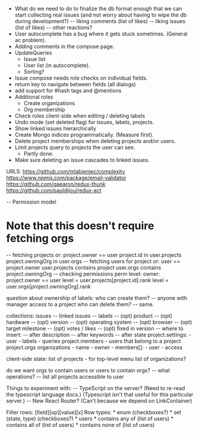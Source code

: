 * What do we need to do to finalize the db format enough that we can start collecting
  real issues (and not worry about having to wipe the db during development?)
  -- liking comments (list of likes)
  -- liking issues (list of likes)
  -- other reactions?
* User autocomplete has a bug where it gets stuck sometimes. (General ac problem).
* Adding comments in the compose page.
* UpdateQueries
  * Issue list
  * User list (in autocomplete).
  * Sorting?
* Issue compose needs role checks on individual fields.
* return key to navigate between fields (all dialogs)
* add support for #hash tags and @mentions
* Additional roles
  * Create organizations
  * Org membership
* Check roles client-side when editing / deleting labels
* Undo mode (set deleted flag) for issues, labels, projects.
* Show linked issues hierarchically
* Create Mongo indices programmatically. (Measure first).
* Delete project memberships when deleting projects and/or users.
* Limit projects query to projects the user can see.
  * Partly done.
* Make sure deleting an issue cascades to linked issues.

URLS:
  https://github.com/mlabieniec/complexity
  https://www.npmjs.com/package/email-validator
  https://github.com/gaearon/redux-thunk
  https://github.com/pauldijou/redux-act

-- Permission model
  # Note that this doesn't require fetching orgs
  -- fetching projects
    or:
      project.owner == user
      project.id in user.projects
      project.owningOrg in user.orgs
  -- fetching users for project
    or:
      user == project.owner
      user.projects contains project
      user.orgs contains project.owningOrg
  -- checking permissions
    perm level:
      owner: project.owner == user
      level = user.projects[project.id].rank
      level = user.orgs[project.owningOrg].rank

question about ownership of labels: who can create them?
  -- anyone with manager access to a project
who can delete them?
  -- same.

collections:
  issues
    -- linked issues
    -- labels
    -- (opt) product
      -- (opt) hardware
      -- (opt) version
      -- (opt) operating system
    -- (opt) browser
    -- (opt) target milestone
    -- (opt) votes / likes
    -- (opt) fixed in version
    -- where to insert:
       -- after description
       -- after keywords
       -- after state
  project.settings:
    - user
    - labels
    - queries
  project.members - users that belong to a project
  project.orgs
  organizations
    - name
    - owner
    - members[]:
      - user
      - access

client-side state:
  list of projects - for top-level menu
  list of organizations?

do we want orgs to contain users or users to contain orgs?
  -- what operations?
    -- list all projects accessible to user

Things to experiment with:
  -- TypeScript on the server? (Need to re-read the typescript language docs.)
    (Typescript isn't that useful for this particular server.)
  -- New React Router? (Can't because we depend on LinkContainer)

Filter rows:
  [field][op][value][x]
  Row types:
    * enum (checkboxes?)
    * set (state, type) (checkboxes?)
    * users
      * contains any of (list of users)
      * contains all of (list of users)
      * contains none of (list of users)
